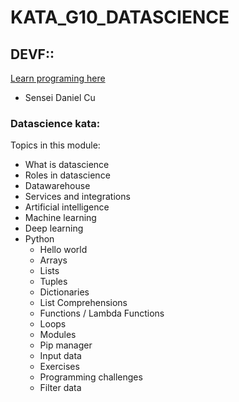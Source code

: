 # KATA_G10_DATASCIENCE

## DEVF::

[Learn programing here](https://www.devf.la/)

- Sensei Daniel Cu

### Datascience kata:


Topics in this module:

- What is datascience
- Roles in datascience
- Datawarehouse
- Services and integrations
- Artificial intelligence
- Machine learning
- Deep learning
- Python
  - Hello world
  - Arrays
  - Lists
  - Tuples
  - Dictionaries
  - List Comprehensions
  - Functions / Lambda Functions
  - Loops
  - Modules
  - Pip manager
  - Input data
  - Exercises
  - Programming challenges
  - Filter data


